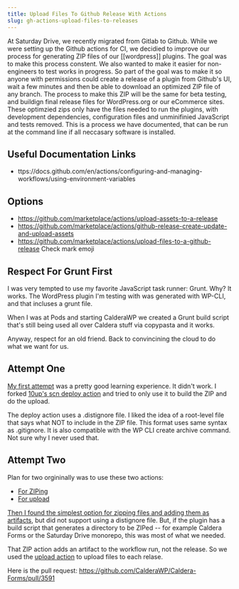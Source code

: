 ```yaml
---
title: Upload Files To Github Release With Actions
slug: gh-actions-upload-files-to-releases
---
```


At Saturday Drive, we recently migrated from Gitlab to Github. While we were setting up the Github actions for CI, we decidied to improve our process for generating ZIP files of our [[wordpress]] plugins. The goal was to make this process constent. We also wanted to make it easier for non-engineers to test works in progress. So part of the goal was to make it so anyone with permissions could create a release of a plugin from Github's UI, wait a few minutes and then be able to download an optimized ZIP file of any branch. The process to make this ZIP will be the same for beta testing, and buildign final release files for WordPress.org or our eCommerce sites. These optimzied zips only have the files needed to run the plugins, with development dependencies, configuration files and unminifinied JavaScript and tests removed. This is a process we have documented, that can be run at the command line if all neccasary software is installed.

## Useful Documentation Links

- ttps://docs.github.com/en/actions/configuring-and-managing-workflows/using-environment-variables

## Options

- https://github.com/marketplace/actions/upload-assets-to-a-release
- https://github.com/marketplace/actions/github-release-create-update-and-upload-assets
- https://github.com/marketplace/actions/upload-files-to-a-github-release Check mark emoji

## Respect For Grunt First

I was very tempted to use my favorite JavaScript task runner: Grunt. Why? It works. The WordPress plugin I'm testing with was generated with WP-CLI, and that incluses a grunt file.

When I was at Pods and starting CalderaWP we created a Grunt build script that's still being used all over Caldera stuff via copypasta and it works.

Anyway, respect for an old friend. Back to convincining the cloud to do what we want for us.

## Attempt One

[My first attempt](https://github.com/Shelob9/actions-test/blob/46f011fcba61e6064beaeb407ef9e04bb3c663de/.github/workflows/zip.yml) was a pretty good learning experience. It didn't work. I forked [10up's scn deploy action](https://github.com/10up/action-wordpress-plugin-deploy) and tried to only use it to build the ZIP and do the upload.

The deploy action uses a .distignore file. I liked the idea of a root-level file that says what NOT to include in the ZIP file. This format uses same syntax as .gitignore. It is also compatible with the WP CLI create archive command. Not sure why I never used that.

## Attempt Two

Plan for two orgininally was to use these two actions:

- [For ZIPing](https://github.com/marketplace/actions/create-zip-file)
- [For upload](https://github.com/marketplace/actions/upload-files-to-a-github-release)

[Then I found the simplest option for zipping files and adding them as artifacts](https://github.com/marketplace/actions/easy-zip-files), but did not support using a distignore file. But, if the plugin has a build script that generates a directory to be ZIPed -- for example Caldera Forms or the Saturday Drive monorepo, this was most of what we needed.

That ZIP action adds an artifact to the workflow run, not the release. So we used the [upload action](https://github.com/marketplace/actions/upload-files-to-a-github-release) to upload files to each relase.

Here is the pull request: https://github.com/CalderaWP/Caldera-Forms/pull/3591
